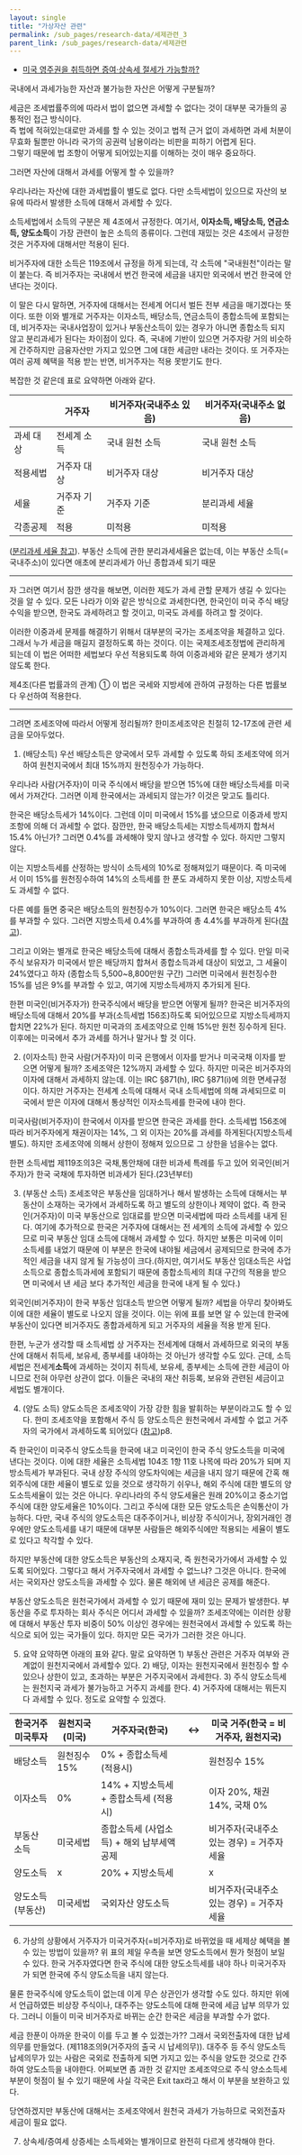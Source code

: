 ```yaml
---
layout: single
title: "가상자산 관련"
permalink: /sub_pages/research-data/세제관련_3
parent_link: /sub_pages/research-data/세제관련
---
```


- [미국 영주권을 취득하면 증여·상속세 절세가 가능할까?](https://securities.miraeasset.com/public/mw/blog/html/20211013092747.html?ver=20250311014407)

국내에서 과세가능한 자산과 불가능한 자산은 어떻게 구분될까?

세금은 조세법률주의에 따라서 법이 없으면 과세할 수 없다는 것이 대부분 국가들의 공통적인 접근 방식이다. <br>
즉 법에 적혀있는대로만 과세를 할 수 있는 것이고 법적 근거 없이 과세하면 과세 처분이 무효화 될뿐만 아니라 국가의 공권력 남용이라는 비판을 피하기 어렵게 된다.  <br>
그렇기 때문에 법 조항이 어떻게 되어있는지를 이해하는 것이 매우 중요하다. <br>
 
그러면 자산에 대해서 과세를 어떻게 할 수 있을까?

우리나라는 자산에 대한 과세법률이 별도로 없다. 다만 소득세법이 있으므로 자산의 보유에 따라서 발생한 소득에 대해서 과세할 수 있다.<br> 

소득세법에서 소득의 구분은 제 4조에서 규정한다. 여기서, **이자소득, 배당소득, 연금소득, 양도소득**이 가장 관련이 높은 소득의 종류이다. 그런데 재밌는 것은 4조에서 규정한 것은 거주자에 대해서만 적용이 된다.

비거주자에 대한 소득은 119조에서 규정을 하게 되는데, 각 소득에 "국내원천"이라는 말이 붙는다. 즉 비거주자는 국내에서 번건 한국에 세금을 내지만 외국에서 번건 한국에 안낸다는 것이다.

이 말은 다시 말하면, 거주자에 대해서는 전세계 어디서 벌든 전부 세금을 매기겠다는 뜻이다. 또한 이와 별개로 거주자는 이자소득, 배당소득, 연금소득이 종합소득에 포함되는데, 비거주자는 국내사업장이 있거나 부동산소득이 있는 경우가 아니면 종합소득 되지 않고 분리과세가 된다는 차이점이 있다. 즉, 국내에 기반이 있으면 거주자랑 거의 비슷하게 간주하지만 금융자산만 가지고 있으면 그에 대한 세금만 내라는 것이다. 또 거주자는 여러 공제 혜택을 적용 받는 반면, 비거주자는 적용 못받기도 한다.

복잡한 것 같은데 표로 요약하면 아래와 같다.

|       | 거주자    | 비거주자(국내주소 있음) | 비거주자(국내주소 없음) |
|-------|--------|---------------|---------------|
| 과세 대상 | 전세계 소득 | 국내 원천 소득      | 국내 원천 소득      |
| 적용세법  | 거주자 대상 | 비거주자 대상       | 비거주자 대상       |
| 세율    | 거주자 기준 | 거주자 기준        | 분리과세 세율       |
| 각종공제  | 적용     | 미적용           | 미적용           |

([분리과세 세율 참고](https://www.nts.go.kr/nts/cm/cntnts/cntntsView.do?mi=6481&cntntsId=7917)). 부동산 소득에 관한 분리과세세율은 없는데, 이는 부동산 소득(=국내주소)이 있다면 애초에 분리과세가 아닌 종합과세 되기 때문

----------------------------------
자 그러면 여기서 잠깐 생각을 해보면, 이러한 제도가 과세 관할 문제가 생길 수 있다는 것을 알 수 있다. 모든 나라가 이와 같은 방식으로 과세한다면, 한국인이 미국 주식 배당수익을 받으면, 한국도 과세하려고 할 것이고, 미국도 과세를 하려고 할 것이다.

이러한 이중과세 문제를 해결하기 위해서 대부분의 국가는 조세조약을 체결하고 있다. 그래서 누가 세금을 매길지 결정하도록 하는 것이다. 이는 국제조세조정법에 관리하게 되는데 이 법은 어떠한 세법보다 우선 적용되도록 하여 이중과세와 같은 문제가 생기지 않도록 한다.

제4조(다른 법률과의 관계) ① 이 법은 국세와 지방세에 관하여 규정하는 다른 법률보다 우선하여 적용한다.

----------------------------------
그려면 조세조약에 따라서 어떻게 정리될까? 한미조세조약은 친절히 12-17조에 관련 세금을 모아두었다.

1. (배당소득) 우선 배당소득은 양국에서 모두 과세할 수 있도록 하되 조세조약에 의거하여 원천지국에서 최대 15%까지 원천징수가 가능하다.

우리나라 사람(거주자)이 미국 주식에서 배당을 받으면 15%에 대한 배당소득세를 미국에서 가져간다. 그러면 이제 한국에서는 과세되지 않는가? 이것은 맞고도 틀리다.

한국은 배당소득세가 14%이다. 그런데 이미 미국에서 15%를 냈으므로 이중과세 방지조항에 의해 더 과세할 수 없다. 잠깐만, 한국 배당소득세는 지방소득세까지 합쳐서 15.4% 아닌가? 그러면 0.4%를 과세해야 맞지 않나고 생각할 수 있다. 하지만 그렇지 않다.

이는 지방소득세를 산정하는 방식이 소득세의 10%로 정해져있기 때문이다. 즉 미국에서 이미 15%를 원천징수하여 14%의 소득세를 한 푼도 과세하지 못한 이상, 지방소득세도 과세할 수 없다.

다른 예를 들면 중국은 배당소득의 원천징수가 10%이다. 그러면 한국은 배당소득 4%를 부과할 수 있다. 그러면 지방소득세 0.4%를 부과하여 총 4.4%를 부과하게 된다([참고](https://www.daolsecurities.com/customer/guide/overseasStock04.jsp)).

그리고 이와는 별개로 한국은 배당소득에 대해서 종합소득과세를 할 수 있다. 만일 미국주식 보유자가 미국에서 받은 배당까지 합쳐서 종합소득과세 대상이 되었고, 그 세율이 24%였다고 하자 (종합소득 5,500~8,800만원 구간) 그러면 미국에서 원천징수한 15%를 넘은 9%를 부과할 수 있고, 여기에 지방소득세까지 추가되게 된다.

한편 미국인(비거주자가) 한국주식에서 배당을 받으면 어떻게 될까? 한국은 비거주자의 배당소득에 대해서 20%를 부과(소득세법 156조)하도록 되어있으므로 지방소득세까지 합치면 22%가 된다. 하지만 미국과의 조세조약으로 인해 15%만 원천 징수하게 된다. 이후에는 미국에서 추가 과세를 하거나 말거나 할 것 이다.

2. (이자소득) 한국 사람(거주자)이 미국 은행에서 이자를 받거나 미국국채 이자를 받으면 어떻게 될까? 조세조약은 12%까지 과세할 수 있다. 하지만 미국은 비거주자의 이자에 대해서 과세하지 않는데. 이는 IRC §871(h), IRC §871(i)에 의한 면세규정이다. 하지만 거주자는 전세계 소득에 대해서 국내 소득세법에 의해 과세되므로 미국에서 받은 이자에 대해서 통상적인 이자소득세를 한국에 내야 한다.

미국사람(비거주자)이 한국에서 이자를 받으면 한국은 과세를 한다. 소득세법 156조에 따라 비거주자에게 채권이자는 14%, 그 외 이자는 20%를 과세를 하게된다(지방소득세 별도). 하지만 조세조약에 의해서 상한이 정해져 있으므로 그 상한을 넘을수는 없다.

한편 소득세법 제119조의3은 국채,통안채에 대한 비과세 특례를 두고 있어 외국인(비거주자)가 한국 국채에 투자하면 비과세가 된다.(23년부터)

3. (부동산 소득) 조세조약은 부동산을 임대하거나 해서 발생하는 소득에 대해서는 부동산이 소재하는 국가에서 과세하도록 하고 별도의 상한이나 제약이 없다. 즉 한국인(거주자)이 미국 부동산으로 임대료를 받으면 미국세법에 따라 소득세를 내게 된다. 여기에 추가적으로 한국은 거주자에 대해서는 전 세계의 소득에 과세할 수 있으므로 미국 부동산 임대 소득에 대해서 과세할 수 있다. 하지만 보통은 미국에 이미 소득세를 내었기 때문에 이 부분은 한국에 내야될 세금에서 공제되므로 한국에 추가적인 세금을 내지 않게 될 가능성이 크다.(하지만, 여기서도 부동산 임대소득은 사업소득으로 종합소득과세에 포함되기 때문에 종합소득세의 최대 구간의 적용을 받으면 미국에서 낸 세금 보다 추가적인 세금을 한국에 내게 될 수 있다.)

외국인(비거주자)이 한국 부동산 임대소득 받으면 어떻게 될까? 세법을 아무리 찾아봐도 이에 대한 세율이 별도로 나오지 않을 것이다. 이는 위에 표를 보면 알 수 있는데 한국에 부동산이 있다면 비거주자도 종합과세하게 되고 거주자의 세율을 적용 받게 된다.

한편, 누군가 생각할 때 소득세법 상 거주자는 전세계에 대해서 과세하므로 외국의 부동산에 대해서 취득세, 보유세, 종부세를 내야하는 것 아닌가 생각할 수도 있다. 근데, 소득세법은 전세계**소득**에 과세하는 것이지 취득세, 보유세, 종부세는 소득에 관한 세금이 아니므로 전혀 아무런 상관이 없다. 이들은 국내의 재산 취등록, 보유와 관련된 세금이고 세법도 별개이다.

4. (양도 소득) 양도소득은 조세조약이 가장 강한 힘을 발휘하는 부분이라고도 할 수 있다. 한미 조세조약을 포함해서 주식 등 양도소득은 원천국에서 과세할 수 없고 거주자의 국가에서 과세하도록 되어있다 ([참](https://www.nts.go.kr/nts/na/ntt/selectNttInfo.do?nttSn=1297959&mi=7134)[고](https://www.nts.go.kr/comm/nttFileDownload.do?fileKey=42e27a680ded33cc64242dc2a83908fc))p8.

즉 한국인이 미국주식 양도소득을 한국에 내고 미국인이 한국 주식 양도소득을 미국에 낸다는 것이다. 이에 대한 세율은 소득세법 104조 1항 11호 나목에 따라 20%가 되며 지방소득세가 부과된다. 국내 상장 주식의 양도차익에는 세금을 내지 않기 때문에 간혹 해외주식에 대한 세율이 별도로 있을 것으로 생각하기 쉬우나, 해외 주식에 대한 별도의 양도소득세율이 있는 것은 아니다. 우리나라의 주식 양도세율은 원래 20%이고 중소기업 주식에 대한 양도세율은 10%이다. 그리고 주식에 대한 모든 양도소득은 손익통산이 가능하다. 다만, 국내 주식의 양도소득은 대주주이거나, 비상장 주식이거나, 장외거래인 경우에만 양도소득세를 내기 때문에 대부분 사람들은 해외주식에만 적용되는 세율이 별도로 있다고 착각할 수 있다.

하지만 부동산에 대한 양도소득은 부동산의 소재지국, 즉 원천국가가에서 과세할 수 있도록 되어있다. 그렇다고 해서 거주자국에서 과세할 수 없느냐? 그것은 아니다. 한국에서는 국외자산 양도소득을 과세할 수 있다. 물론 해외에 낸 세금은 공제를 해준다.

부동산 양도소득은 원천국가에서 과세할 수 있기 때문에 재미 있는 문제가 발생한다. 부동산을 주로 투자하는 회사 주식은 어디서 과세할 수 있을까? 조세조약에는 이러한 상황에 대해서 부동산 투자 비중이 50% 이상인 경우에는 원천국에서 과세할 수 있도록 하는 식으로 되어 있는 국가들이 있다. 하지만 모든 국가가 그러한 것은 아니다.

5. 요약 
요약하면 아래의 표와 같다. 말로 요약하면 1) 부동산 관련은 거주자 여부와 관계없이 원천지국에서 과세할수 있다. 2) 배당, 이자는 원천지국에서 원천징수 할 수 있으나 상한이 있고, 초과하는 부분은 거주지국에서 과세한다. 3) 주식 양도소득세는 원천지국 과세가 불가능하고 거주지 과세를 한다. 4) 거주자에 대해서는 뭐든지 다 과세할 수 있다. 정도로 요약할 수 있겠다.

| 한국거주 미국투자  | 원천지국(미국) | 거주자국(한국)                  | <-> | 미국 거주(한국 = 비거주자, 원천지국)    |
|------------|----------|---------------------------|-----|---------------------------|
| 배당소득       | 원천징수 15% | 0% + 종합소득세 (적용시)          |     | 원천징수 15%                  |
| 이자소득       | 0%       | 14% + 지방소득세 + 종합소득세 (적용시) |     |  이자 20%, 채권 14%,  국채 0%   |
| 부동산 소득     |  미국세법    | 종합소득세 (사업소득) + 해외 납부세액 공제 |     | 비거주자(국내주소 있는 경우) = 거주자 세율 |
|  양도소득      |  x       | 20% + 지방소득세               |     | x                         |
|  양도소득(부동산) | 미국세법     | 국외자산 양도소득                 |     | 비거주자(국내주소 있는 경우) = 거주자 세율 |

6. 가상의 상황에서 거주자가 미국거주자(=비거주자)로 바뀌었을 때 세제상 혜택을 볼 수 있는 방법이 있을까? 위 표의 제일 우측을 보면 양도소득에서 뭔가 헛점이 보일 수 있다. 한국 거주자였다면 한국 주식에 대한 양도소득세를 내야 하나 미국거주자가 되면 한국에 주식 양도소득을 내지 않는다. 

물론 한국주식에 양도소득이 없는데 이게 무슨 상관인가 생각할 수도 있다. 하지만 위에서 언급하였든 비상장 주식이나, 대주주는 양도소득에 대해 한국에 세금 납부 의무가 있다. 그러니 이들이 미국 비거주자로 바뀌는 순간 한국은 세금을 부과할 수가 없다.

세금 한푼이 아까운 한국이 이를 두고 볼 수 있겠는가?? 그래서 국외전출자에 대한 납세의무를 만들었다. (제118조의9(거주자의 출국 시 납세의무)). 대주주 등 주식 양도소득 납세의무가 있는 사람은 국외로 전출하게 되면 가지고 있는 주식을 양도한 것으로 간주하여 양도소득을 내야한다. 어찌보면 좀 과한 것 같지만 조세조약으로 주식 양소소득세 부분이 헛점이 될 수 있기 때문에 사실 각국은 Exit tax라고 해서 이 부분을 보완하고 있다.

당연하겠지만 부동산에 대해서는 조세조약에서 원천국 과세가 가능하므로 국외전출자 세금이 필요 없다.

7. 상속세/증여세
상증세는 소득세와는 별개이므로 완전히 다르게 생각해야 한다. 

